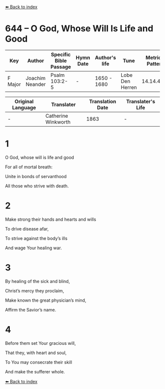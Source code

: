 [⬅️ Back to index](../README.md)

# 644 – O God, Whose Will Is Life and Good

Key | Author   | Specific Bible Passage     |Hymn Date |Author's life |Tune |Metrical Pattern   |Composer/Source                                                                                        
-- | --------- | ---------------------------|----------|--------------|-----|-------------------|-------------   
F Major  | Joachim Neander      | Psalm 103:2-5 | -  | 1650 - 1680 | Lobe Den Herren | 14.14.4.7.8 | Chorale Book for England, 1863 

Original Language | Translater | Translation Date   | Translater's Life     
----------------- | --------- | --------------------|-------------   
\-  | Catherine Winkworth      | 1863 | -  | 1827 - 1878 



# 1

O God, whose will is life and good

For all of mortal breath:

Unite in bonds of servanthood

All those who strive with death.



# 2

Make strong their hands and hearts and wills

To drive disease afar,

To strive against the body’s ills

And wage Your healing war.



# 3

By healing of the sick and blind,

Christ’s mercy they proclaim,

Make known the great physician’s mind,

Affirm the Savior’s name.



# 4

Before them set Your gracious will,

That they, with heart and soul,

To You may consecrate their skill

And make the sufferer whole.

[⬅️ Back to index](../README.md)

